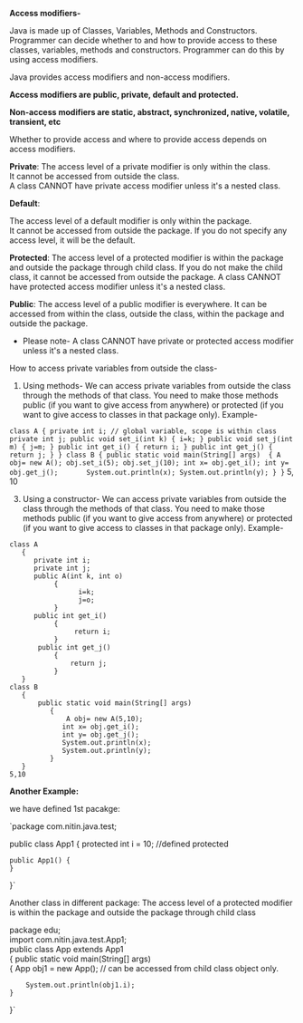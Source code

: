  **Access modifiers-**  
 
 Java is made up of Classes, Variables, Methods and Constructors. Programmer can decide whether to and how to provide access to these classes, variables, methods and constructors. 
 Programmer can do this by using access modifiers.
 
Java provides access modifiers and non-access modifiers.  

**Access modifiers are public, private, default and protected.**
 
**Non-access modifiers are static, abstract, synchronized, native, volatile, transient, etc**

Whether to provide access and where to provide access depends on access modifiers.  

**Private**: The access level of a private modifier is only within the class.  
It cannot be accessed from outside the class.  
A class CANNOT have private access modifier unless it's a nested class.  
 
 
**Default**:  

The access level of a default modifier is only within the package.  
It cannot be accessed from outside the package. If you do not specify any access level, it will be the default.  

**Protected**: The access level of a protected modifier is within the package and outside the package through child class. If you do not
make the child class, it cannot be accessed from outside the package. A class CANNOT have protected access modifier unless it's a nested
class.  


**Public**: The access level of a public modifier is everywhere. It can be accessed from within the class, outside the class, within the
package and outside the package.

* Please note- A class CANNOT have private or protected access modifier unless it's a nested class.
    
How to access private variables from outside the class-

1. Using methods- We can access private variables from outside the class through the methods of that class. You need to make those methods public (if you want to give access from anywhere) or protected (if you want to give access to classes in that package only).
Example-

`class A
   {
      private int i; // global variable, scope is within class
      private int j;
      public void set_i(int k)
           {
                 i=k;
           }
       public void set_j(int m)
           {
               j=m;
           }
      public int get_i()
           {
                return i;
           }
       public int get_j()
           {
               return j;
           }
   }
class B
   {
       public static void main(String[] args) 
          {
              A obj= new A();
              obj.set_i(5);
              obj.set_j(10);
             int x= obj.get_i();
             int y= obj.get_j();      
             System.out.println(x);
             System.out.println(y);
          }
   }`
5, 10 
 
3. Using a constructor- We can access private variables from outside the class through the methods of that class. You need to make those
   methods public (if you want to give access from anywhere) or protected (if you want to give access to classes in that package only).
   Example-

```
class A
   {
      private int i;
      private int j;
      public A(int k, int o)
           {
                 i=k;
                 j=o;
           }
      public int get_i()
           {
                return i;
           }
       public int get_j()
           {
               return j;
           }
   }
class B
   {
       public static void main(String[] args) 
          {
              A obj= new A(5,10);
             int x= obj.get_i();
             int y= obj.get_j();      
             System.out.println(x);
             System.out.println(y);
          }
   }
5,10 
```


**Another Example:**

we have defined 1st pacakge: 

`package com.nitin.java.test;

public class App1 { protected int i = 10; //defined protected

    public App1() {
    }
}`

Another class in different package:  The access level of a protected modifier is within the package and outside the package through child class
 
package edu;  
import com.nitin.java.test.App1;  
public class App extends App1  
{ public static void main(String[] args)  
{ App obj1 = new App();
// can be accessed from child class object only.

        System.out.println(obj1.i);
    }
}`